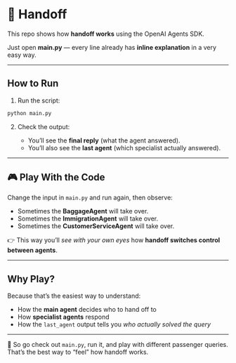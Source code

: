 # 🤝 Handoff

This repo shows how **handoff works** using the OpenAI Agents SDK.

Just open **main.py** — every line already has **inline explanation** in a very easy way.  

---

## How to Run

1. Run the script:

```bash
python main.py
````

2. Check the output:

   * You’ll see the **final reply** (what the agent answered).
   * You’ll also see the **last agent** (which specialist actually answered).

---

## 🎮 Play With the Code

Change the input in `main.py` and run again, then observe:

* Sometimes the **BaggageAgent** will take over.
* Sometimes the **ImmigrationAgent** will take over.
* Sometimes the **CustomerServiceAgent** will take over.

👉 This way you’ll *see with your own eyes* how **handoff switches control between agents**.

---

## Why Play?

Because that’s the easiest way to understand:

* How the **main agent** decides who to hand off to
* How **specialist agents** respond
* How the `last_agent` output tells you *who actually solved the query*

---

👀 So go check out `main.py`, run it, and play with different passenger queries.
That’s the best way to “feel” how handoff works.
